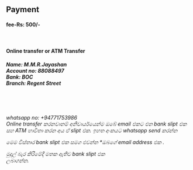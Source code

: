 <html>
  <h2>Payment</h2>
  <h4>fee-Rs: 500/-</h4><br>
  <h4>Online transfer or ATM Transfer</h4>
  <h5>Name: M.M.R.Jayashan<br>
  Account no: 88088497<br>
    Bank: BOC<br>
    Branch: Regent Street
  </h5>
  <br><br>
  <h6>
whatsapp no: +94771753986<br>
Online transfer කරනවානම් අනිවාර්යයෙන්ම 
ඔබේ email එකට එන bank slipt එක සහ ATM භාවිතා 
කරන අය ඒ slipt එක. ඉහත අංකයට whatsapp 
send කරන්න 

මෙම විස්තාර bank slipt එක සමග එවන්න 
*ඔබගේ email address එක .

මුදල් බැර කිරිමේදී මතක ඇතිව bank slipt එක  
ලබාගන්න. 

  </h6>
</html>

